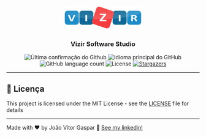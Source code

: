 <h1 align="center">
  <img alt="Vizir Software Studio" title="Vizir Software Studio" src=".github/logo-software-studio.png" width="200px" />
</h1>

<h3 align="center">
  Vizir Software Studio 
</h3>

<p align="center">
  <img alt = "Última confirmação do Github" src = "https://img.shields.io/github/last-commit/joaogasparr/telzir-phone-cost">
  <img alt = "Idioma principal do GitHub" src = "https://img.shields.io/github/languages/top/joaogasparr/telzir-phone-cost">
  <img alt="GitHub language count" src="https://img.shields.io/github/languages/count/joaogasparr/telzir-phone-cost?color=%2304D361">
  <img alt="License" src="https://img.shields.io/badge/license-MIT-%2304D361">

  <a href="https://github.com/joaogasparr/telzir-phone-cost/stargazers">
    <img alt="Stargazers" src="https://img.shields.io/github/stars/joaogasparr/telzir-phone-cost?style=social">
  </a>
</p>

---

## :memo: Licença

This project is licensed under the MIT License - see the [LICENSE](LICENSE) file for details

---

Made with ♥ by João Vitor Gaspar :wave: [See my linkedin!](https://www.linkedin.com/in/jo%C3%A3o-vitor-gaspar-b1b527170/)
